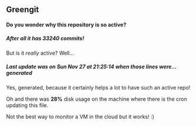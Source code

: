 ## Greengit

#### Do you wonder why this repository is so active?

##### After all it has 33240 commits!

But is it *really* active? Well...

##### Last update was on Sun Nov 27 at 21:25:14 when those lines were... generated

Yes, generated, because it certainly helps a lot to have such an active repo!

Oh and there was **28%** disk usage on the machine
where there is the cron updating this file.

Not the best way to monitor a VM in the cloud but it works! :)

